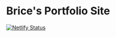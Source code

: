 # Brice's Portfolio Site
[![Netlify Status](https://api.netlify.com/api/v1/badges/81765055-3f71-4d96-a6a8-c85b512f18f9/deploy-status)](https://app.netlify.com/sites/briceamarasinghe/deploys)